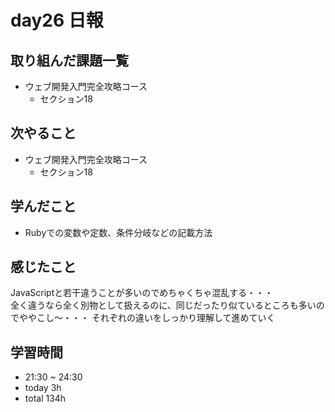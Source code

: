 # day26 日報
## 取り組んだ課題一覧
- ウェブ開発入門完全攻略コース
  - セクション18

## 次やること
- ウェブ開発入門完全攻略コース
  - セクション18
 
## 学んだこと
- Rubyでの変数や定数、条件分岐などの記載方法

## 感じたこと
JavaScriptと若干違うことが多いのでめちゃくちゃ混乱する・・・  
全く違うなら全く別物として扱えるのに、同じだったり似ているところも多いのでややこし〜・・・ 
それぞれの違いをしっかり理解して進めていく


## 学習時間
- 21:30 ~ 24:30
- today 3h
- total 134h
